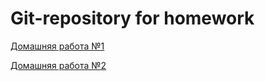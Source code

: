 # Git-repository for homework 

[Домашняя работа №1](https://github.com/Dmitry-U-geekbrains/Ushakov_Dmitry/pull/1)

[Домашняя работа №2](https://github.com/Dmitry-U-geekbrains/Ushakov_Dmitry/pull/2)





